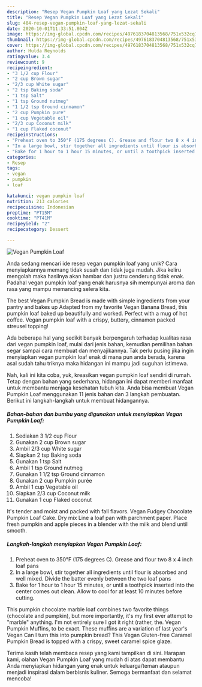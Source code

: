 ```yaml
---
description: "Resep Vegan Pumpkin Loaf yang Lezat Sekali"
title: "Resep Vegan Pumpkin Loaf yang Lezat Sekali"
slug: 404-resep-vegan-pumpkin-loaf-yang-lezat-sekali
date: 2020-10-01T11:33:51.804Z
image: https://img-global.cpcdn.com/recipes/4976183704813568/751x532cq70/vegan-pumpkin-loaf-recipe-main-photo.jpg
thumbnail: https://img-global.cpcdn.com/recipes/4976183704813568/751x532cq70/vegan-pumpkin-loaf-recipe-main-photo.jpg
cover: https://img-global.cpcdn.com/recipes/4976183704813568/751x532cq70/vegan-pumpkin-loaf-recipe-main-photo.jpg
author: Hulda Reynolds
ratingvalue: 3.4
reviewcount: 9
recipeingredient:
- "3 1/2 cup Flour"
- "2 cup Brown sugar"
- "2/3 cup White sugar"
- "2 tsp Baking soda"
- "1 tsp Salt"
- "1 tsp Ground nutmeg"
- "1 1/2 tsp Ground cinnamon"
- "2 cup Pumpkin pure"
- "1 cup Vegetable oil"
- "2/3 cup Coconut milk"
- "1 cup Flaked coconut"
recipeinstructions:
- "Preheat oven to 350°F (175 degrees C). Grease and flour two 8 x 4 inch loaf pans"
- "In a large bowl, stir together all ingredients until flour is absorbed and well mixed. Divide the batter evenly between the two loaf pans"
- "Bake for 1 hour to 1 hour 15 minutes, or until a toothpick inserted into the center comes out clean. Allow to cool for at least 10 minutes before cutting."
categories:
- Resep
tags:
- vegan
- pumpkin
- loaf

katakunci: vegan pumpkin loaf 
nutrition: 213 calories
recipecuisine: Indonesian
preptime: "PT15M"
cooktime: "PT41M"
recipeyield: "2"
recipecategory: Dessert

---
```



![Vegan Pumpkin Loaf](https://img-global.cpcdn.com/recipes/4976183704813568/751x532cq70/vegan-pumpkin-loaf-recipe-main-photo.jpg)

Anda sedang mencari ide resep vegan pumpkin loaf yang unik? Cara menyiapkannya memang tidak susah dan tidak juga mudah. Jika keliru mengolah maka hasilnya akan hambar dan justru cenderung tidak enak. Padahal vegan pumpkin loaf yang enak harusnya sih mempunyai aroma dan rasa yang mampu memancing selera kita.

The best Vegan Pumpkin Bread is made with simple ingredients from your pantry and bakes up Adapted from my favorite Vegan Banana Bread, this pumpkin loaf baked up beautifully and worked. Perfect with a mug of hot coffee. Vegan pumpkin loaf with a crispy, buttery, cinnamon packed streusel topping!

Ada beberapa hal yang sedikit banyak berpengaruh terhadap kualitas rasa dari vegan pumpkin loaf, mulai dari jenis bahan, kemudian pemilihan bahan segar sampai cara membuat dan menyajikannya. Tak perlu pusing jika ingin menyiapkan vegan pumpkin loaf enak di mana pun anda berada, karena asal sudah tahu triknya maka hidangan ini mampu jadi suguhan istimewa.


Nah, kali ini kita coba, yuk, kreasikan vegan pumpkin loaf sendiri di rumah. Tetap dengan bahan yang sederhana, hidangan ini dapat memberi manfaat untuk membantu menjaga kesehatan tubuh kita. Anda bisa membuat Vegan Pumpkin Loaf menggunakan 11 jenis bahan dan 3 langkah pembuatan. Berikut ini langkah-langkah untuk membuat hidangannya.

<!--inarticleads1-->

##### Bahan-bahan dan bumbu yang digunakan untuk menyiapkan Vegan Pumpkin Loaf:

1. Sediakan 3 1/2 cup Flour
1. Gunakan 2 cup Brown sugar
1. Ambil 2/3 cup White sugar
1. Siapkan 2 tsp Baking soda
1. Gunakan 1 tsp Salt
1. Ambil 1 tsp Ground nutmeg
1. Gunakan 1 1/2 tsp Ground cinnamon
1. Gunakan 2 cup Pumpkin purée
1. Ambil 1 cup Vegetable oil
1. Siapkan 2/3 cup Coconut milk
1. Gunakan 1 cup Flaked coconut


It&#39;s tender and moist and packed with fall flavors. Vegan Fudgey Chocolate Pumpkin Loaf Cake. Dry mix Line a loaf pan with parchment paper. Place fresh pumpkin and apple pieces in a blender with the milk and blend until smooth. 

<!--inarticleads2-->

##### Langkah-langkah menyiapkan Vegan Pumpkin Loaf:

1. Preheat oven to 350°F (175 degrees C). Grease and flour two 8 x 4 inch loaf pans
1. In a large bowl, stir together all ingredients until flour is absorbed and well mixed. Divide the batter evenly between the two loaf pans
1. Bake for 1 hour to 1 hour 15 minutes, or until a toothpick inserted into the center comes out clean. Allow to cool for at least 10 minutes before cutting.


This pumpkin chocolate marble loaf combines two favorite things (chocolate and pumpkin), but more importantly, it&#39;s my first ever attempt to &#34;marble&#34; anything. I&#39;m not entirely sure I got it right (rather, the. Vegan Pumpkin Muffins, to be exact. These muffins are a variation of last year&#39;s Vegan Can I turn this into pumpkin bread? This Vegan Gluten-free Caramel Pumpkin Bread is topped with a crispy, sweet caramel spice glaze. 

Terima kasih telah membaca resep yang kami tampilkan di sini. Harapan kami, olahan Vegan Pumpkin Loaf yang mudah di atas dapat membantu Anda menyiapkan hidangan yang enak untuk keluarga/teman ataupun menjadi inspirasi dalam berbisnis kuliner. Semoga bermanfaat dan selamat mencoba!
